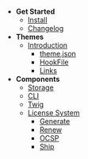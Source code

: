 <!-- docs/_sidebar.md -->

- **Get Started**
  - [Install](/#crispcms-dockerized)
  - [Changelog](/CHANGELOG)
- **Themes**
  - [Introduction](/themes/introduction)
    - [theme.json](/themes/json)
    - [HookFile](/themes/hook)
    - [Links](/themes/links)
- **Components**
  - [Storage](/components/storage)
  - [CLI](/components/cli)
  - [Twig](/components/twig/introduction)
  - [License System](/components/license/introduction)
    - [Generate](/components/license/generate)
    - [Renew](/components/license/renew)
    - [OCSP](/components/license/ocsp)
    - [Ship](/components/license/ship)